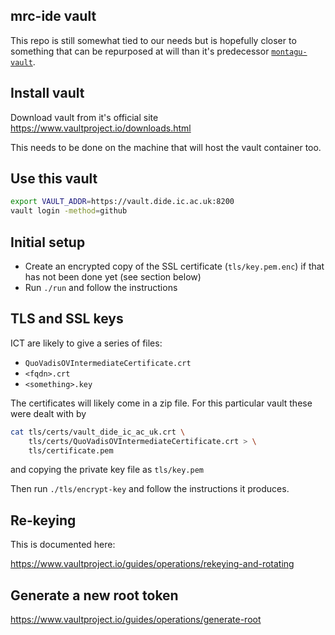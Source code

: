## mrc-ide vault

This repo is still somewhat tied to our needs but is hopefully closer to something that can be repurposed at will than it's predecessor [`montagu-vault`](https://github.com/vimc/montagu-vault).

## Install vault

Download vault from it's official site https://www.vaultproject.io/downloads.html

This needs to be done on the machine that will host the vault container too.

## Use this vault

```bash
export VAULT_ADDR=https://vault.dide.ic.ac.uk:8200
vault login -method=github
```

## Initial setup

* Create an encrypted copy of the SSL certificate (`tls/key.pem.enc`) if that has not been done yet (see section below)
* Run `./run` and follow the instructions

## TLS and SSL keys

ICT are likely to give a series of files:

* `QuoVadisOVIntermediateCertificate.crt`
* `<fqdn>.crt`
* `<something>.key`

The certificates will likely come in a zip file.  For this particular vault these were dealt with by

```bash
cat tls/certs/vault_dide_ic_ac_uk.crt \
    tls/certs/QuoVadisOVIntermediateCertificate.crt > \
    tls/certificate.pem
```

and copying the private key file as `tls/key.pem`

Then run `./tls/encrypt-key` and follow the instructions it produces.

## Re-keying

This is documented here:

https://www.vaultproject.io/guides/operations/rekeying-and-rotating

## Generate a new root token

https://www.vaultproject.io/guides/operations/generate-root
